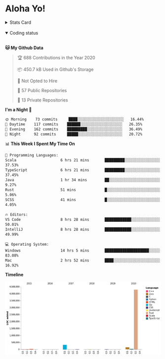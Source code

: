 # Aloha Yo!

<details>
<summary>Stats Card</summary>
 
[![Anurag's github stats](https://github-readme-stats.vercel.app/api?username=GarfieldZHU&show_icons=true&theme=tokyonight)](https://github.com/anuraghazra/github-readme-stats)
 
</details>

<br/>

<details open>

<summary>Coding status</summary>

<br/>

<!--START_SECTION:waka-->
**🐱 My Github Data** 

> 🏆 688 Contributions in the Year 2020
 > 
> 📦 450.7 kB Used in Github's Storage 
 > 
> 🚫 Not Opted to Hire
 > 
> 📜 57 Public Repositories
 > 
> 🔑 13 Private Repositories 

**I'm a Night 🦉** 

```text
🌞 Morning    73 commits     ████░░░░░░░░░░░░░░░░░░░░░   16.44% 
🌆 Daytime    117 commits    ██████░░░░░░░░░░░░░░░░░░░   26.35% 
🌃 Evening    162 commits    █████████░░░░░░░░░░░░░░░░   36.49% 
🌙 Night      92 commits     █████░░░░░░░░░░░░░░░░░░░░   20.72%

```


📊 **This Week I Spent My Time On** 

```text
💬 Programming Languages: 
Scala                    6 hrs 21 mins       █████████░░░░░░░░░░░░░░░░   37.53% 
TypeScript               6 hrs 21 mins       █████████░░░░░░░░░░░░░░░░   37.45% 
Java                     1 hr 34 mins        ██░░░░░░░░░░░░░░░░░░░░░░░   9.27% 
Rust                     51 mins             █░░░░░░░░░░░░░░░░░░░░░░░░   5.06% 
SCSS                     41 mins             █░░░░░░░░░░░░░░░░░░░░░░░░   4.05%

🔥 Editors: 
VS Code                  8 hrs 28 mins       ████████████░░░░░░░░░░░░░   50.01% 
IntelliJ                 8 hrs 28 mins       ████████████░░░░░░░░░░░░░   49.99%

💻 Operating System: 
Windows                  14 hrs 5 mins       ████████████████████░░░░░   83.08% 
Mac                      2 hrs 52 mins       ████░░░░░░░░░░░░░░░░░░░░░   16.92%

```

**Timeline**

![Chart not found](https://github.com/GarfieldZHU/GarfieldZHU/blob/master/charts/bar_graph.png) 


<!--END_SECTION:waka-->

</details>
